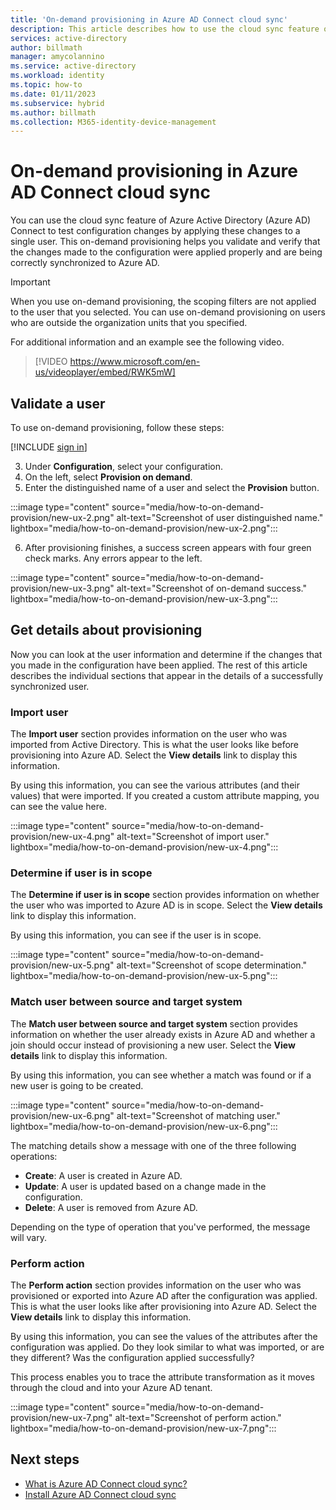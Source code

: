 ```yaml
---
title: 'On-demand provisioning in Azure AD Connect cloud sync'
description: This article describes how to use the cloud sync feature of Azure AD Connect to test configuration changes.
services: active-directory
author: billmath
manager: amycolannino
ms.service: active-directory
ms.workload: identity
ms.topic: how-to
ms.date: 01/11/2023
ms.subservice: hybrid
ms.author: billmath
ms.collection: M365-identity-device-management
---
```


# On-demand provisioning in Azure AD Connect cloud sync

You can use the cloud sync feature of Azure Active Directory (Azure AD) Connect to test configuration changes by applying these changes to a single user. This on-demand provisioning helps you validate and verify that the changes made to the configuration were applied properly and are being correctly synchronized to Azure AD.  

> [!IMPORTANT] 
> When you use on-demand provisioning, the scoping filters are not applied to the user that you selected. You can use on-demand provisioning on users who are outside the organization units that you specified.

For additional information and an example see the following video.

> [!VIDEO https://www.microsoft.com/en-us/videoplayer/embed/RWK5mW]

## Validate a user
To use on-demand provisioning, follow these steps:

 [!INCLUDE [sign in](../../../../includes/cloud-sync-sign-in.md)]

 3. Under **Configuration**, select your configuration.
 4. On the left, select **Provision on demand**.
 5. Enter the distinguished name of a user and select the **Provision** button.
 
 :::image type="content" source="media/how-to-on-demand-provision/new-ux-2.png" alt-text="Screenshot of user distinguished name." lightbox="media/how-to-on-demand-provision/new-ux-2.png":::    

 6. After provisioning finishes, a success screen appears with four green check marks. Any errors appear to the left.

 :::image type="content" source="media/how-to-on-demand-provision/new-ux-3.png" alt-text="Screenshot of on-demand success." lightbox="media/how-to-on-demand-provision/new-ux-3.png":::  

## Get details about provisioning
Now you can look at the user information and determine if the changes that you made in the configuration have been applied. The rest of this article describes the individual sections that appear in the details of a successfully synchronized user.

### Import user
The **Import user** section provides information on the user who was imported from Active Directory. This is what the user looks like before provisioning into Azure AD. Select the **View details** link to display this information.

By using this information, you can see the various attributes (and their values) that were imported. If you created a custom attribute mapping, you can see the value here.

 :::image type="content" source="media/how-to-on-demand-provision/new-ux-4.png" alt-text="Screenshot of import user." lightbox="media/how-to-on-demand-provision/new-ux-4.png":::  

### Determine if user is in scope
The **Determine if user is in scope** section provides information on whether the user who was imported to Azure AD is in scope. Select the **View details** link to display this information.

By using this information, you can see if the user is in scope.

 :::image type="content" source="media/how-to-on-demand-provision/new-ux-5.png" alt-text="Screenshot of scope determination." lightbox="media/how-to-on-demand-provision/new-ux-5.png":::  

### Match user between source and target system
The **Match user between source and target system** section provides information on whether the user already exists in Azure AD and whether a join should occur instead of provisioning a new user. Select the **View details** link to display this information.

By using this information, you can see whether a match was found or if a new user is going to be created.

 :::image type="content" source="media/how-to-on-demand-provision/new-ux-6.png" alt-text="Screenshot of matching user." lightbox="media/how-to-on-demand-provision/new-ux-6.png":::  

The matching details show a message with one of the three following operations:
- **Create**: A user is created in Azure AD.
- **Update**: A user is updated based on a change made in the configuration.
- **Delete**: A user is removed from Azure AD.

Depending on the type of operation that you've performed, the message will vary.

### Perform action
The **Perform action** section provides information on the user who was provisioned or exported into Azure AD after the configuration was applied. This is what the user looks like after provisioning into Azure AD. Select the **View details** link to display this information.

By using this information, you can see the values of the attributes after the configuration was applied. Do they look similar to what was imported, or are they different? Was the configuration applied successfully?  

This process enables you to trace the attribute transformation as it moves through the cloud and into your Azure AD tenant.

 :::image type="content" source="media/how-to-on-demand-provision/new-ux-7.png" alt-text="Screenshot of perform action." lightbox="media/how-to-on-demand-provision/new-ux-7.png":::  

## Next steps 

- [What is Azure AD Connect cloud sync?](what-is-cloud-sync.md)
- [Install Azure AD Connect cloud sync](how-to-install.md)
 

